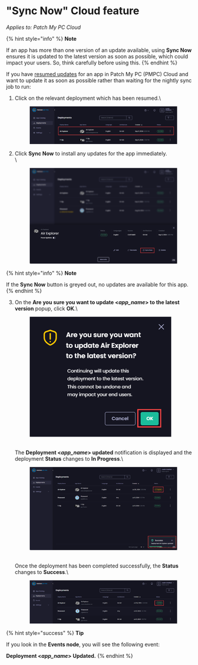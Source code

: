 # "Sync Now" Cloud feature

_Applies to: Patch My PC Cloud_

{% hint style="info" %}
**Note**

If an app has more than one version of an update available, using **Sync Now** ensures it is updated to the latest version as soon as possible, which could impact your users. So, think carefully before using this.
{% endhint %}

If you have [resumed updates](resume-cloud-updates.md) for an app in Patch My PC (PMPC) Cloud and want to update it as soon as possible rather than waiting for the nightly sync job to run:

1.  Click on the relevant deployment which has been resumed.\


    <figure><img src="/_images/gitbook/image%20%282004%29.png" alt="Clicking on the relevant successful deployment for which updates have been resumed"><figcaption></figcaption></figure>
2.  Click **Sync Now** to install any updates for the app immediately.\
    \


    <figure><img src="/_images/gitbook/image%20%282005%29.png" alt="Clicking “Sync Now”"><figcaption></figcaption></figure>

{% hint style="info" %}
**Note**

If the **Sync Now** button is greyed out, no updates are available for this app.
{% endhint %}

3.  On the **Are you sure you want to update <**_**app\_name**_**> to the latest version** popup, click **OK**.\


    <figure><img src="/_images/gitbook/image%20%281828%29.png" alt="&#x22;Are you sure you want to update <app_name> to the latest version&#x22; popup"><figcaption></figcaption></figure>

    \
    The **Deployment <**_**app\_name**_**> updated** notification is displayed and the deployment **Status** changes to **In Progress**.\


    <figure><img src="/_images/gitbook/image%20%281829%29.png" alt="“Deployment <app_name> updated” notification is displayed and the deployment “Status” changes to “In Progress”."><figcaption></figcaption></figure>

    \
    Once the deployment has been completed successfully, the **Status** changes to **Success**.\


    <figure><img src="/_images/gitbook/image%20%281830%29.png" alt="“Status” changing to Success."><figcaption></figcaption></figure>

{% hint style="success" %}
**Tip**

If you look in the **Events node**, you will see the following event:

**Deployment <**_**app\_name**_**> Updated.**
{% endhint %}
